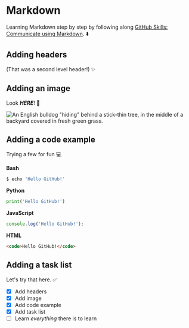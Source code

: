 # Markdown
Learning Markdown step by step by following along [GitHub Skills: Communicate using Markdown](https://github.com/skills/communicate-using-markdown). ⬇️

## Adding headers
(That was a second level header!) ✨

## Adding an image
Look ***HERE***! 🐶

![An English bulldog "hiding" behind a stick-thin tree, in the middle of a backyard covered in fresh green grass.](https://scontent.fmnl17-3.fna.fbcdn.net/v/t39.30808-6/368235067_710069177831619_7583702825864348919_n.jpg?_nc_cat=103&ccb=1-7&_nc_sid=730e14&_nc_ohc=JMBeNnRTu-MAX9Hk458&_nc_ht=scontent.fmnl17-3.fna&oh=00_AfCrKNi8a5Y5-ctMF-DywnE0g9XK-uHFA9npof1DR5BpRQ&oe=64ED40FE)

## Adding a code example
Trying a few for fun 💻

**Bash**

```bash
$ echo 'Hello GitHub!'
```

**Python**
```python
print('Hello GitHub!')
```

**JavaScript**
```js
console.log('Hello GitHub!');
```

**HTML**
```html
<code>Hello GitHub!</code>
```

## Adding a task list
Let's try that here. ✅
- [x] Add headers
- [x] Add image
- [x] Add code example
- [x] Add task list
- [ ] Learn *everything* there is to learn
